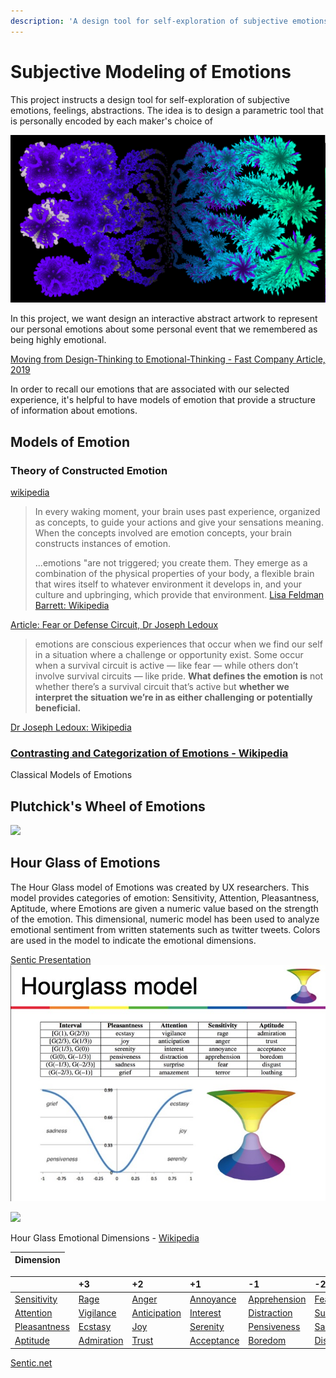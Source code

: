```yaml
---
description: 'A design tool for self-exploration of subjective emotions, feelings'
---
```


# Subjective Modeling of Emotions

This project instructs a design tool for self-exploration of subjective emotions, feelings, abstractions. The idea is to design a parametric tool that is personally encoded by each maker's choice of

![Computational Design Tool for  Personal Expression of Subjective Emotions](../.gitbook/assets/doorek2.png)

In this project, we want design an interactive abstract artwork to represent our personal emotions about some personal event that we remembered as being highly emotional.

[Moving from Design-Thinking to Emotional-Thinking - Fast Company Article, 2019](https://www.fastcompany.com/90300071/from-design-thinking-to-emotional-thinking-designing-products-with-e-q)

In order to recall our emotions that are associated with our selected experience, it's helpful to have models of emotion that provide a structure of information about emotions.

## Models of Emotion

### Theory of Constructed Emotion

[wikipedia](https://en.wikipedia.org/wiki/Theory_of_constructed_emotion)

> In every waking moment, your brain uses past experience, organized as concepts, to guide your actions and give your sensations meaning. When the concepts involved are emotion concepts, your brain constructs instances of emotion.
>
> ...emotions "are not triggered; you create them. They emerge as a combination of the physical properties of your body, a flexible brain that wires itself to whatever environment it develops in, and your culture and upbringing, which provide that environment. [Lisa Feldman Barrett: Wikipedia](https://en.wikipedia.org/wiki/Lisa_Feldman_Barrett)

[Article: Fear or Defense Circuit, Dr Joseph Ledoux](https://brainworldmagazine.com/on-fear-emotions-and-memory-an-interview-with-dr-joseph-ledoux/)

> emotions are conscious experiences that occur when we find our self in a situation where a challenge or opportunity exist. Some occur when a survival circuit is active — like fear — while others don’t involve survival circuits — like pride. **What defines the emotion is** not whether there’s a survival circuit that’s active but **whether we interpret the situation we’re in as either challenging or potentially beneficial.**

[Dr Joseph Ledoux: Wikipedia](https://en.wikipedia.org/wiki/Joseph_E._LeDoux)

### [Contrasting and Categorization of Emotions - Wikipedia](https://en.wikipedia.org/wiki/Contrasting_and_categorization_of_emotions#Plutchik.27s_wheel_of_emotions)

Classical Models of Emotions

## Plutchick's Wheel of Emotions

![](https://upload.wikimedia.org/wikipedia/commons/b/bf/Plutchik_dyads.png)

## Hour Glass of Emotions

The Hour Glass model of Emotions was created by UX researchers. This model provides categories of emotion: Sensitivity, Attention, Pleasantness, Aptitude, where Emotions are given a numeric value based on the strength of the emotion. This dimensional, numeric model has been used to analyze emotional sentiment from written statements such as twitter tweets. Colors are used in the model to indicate the emotional dimensions.

[Sentic Presentation ](http://sentic.net/seminar/) ![](../.gitbook/assets/slide160.jpg)

![](https://upload.wikimedia.org/wikipedia/commons/6/6b/Hourglass_of_Emotions.png)

Hour Glass Emotional Dimensions - [Wikipedia](https://en.wikipedia.org/wiki/Contrasting_and_categorization_of_emotions#Plutchik.27s_wheel_of_emotions)

| Dimension |
| :--- |


|  | +3 | +2 | +1 | -1 | -2 | -3 |
| :--- | :--- | :--- | :--- | :--- | :--- | :--- |
| [Sensitivity](https://en.wiktionary.org/wiki/sensitivity) | [Rage](https://en.wikipedia.org/wiki/Rage_%28emotion%29) | [Anger](https://en.wikipedia.org/wiki/Anger) | [Annoyance](https://en.wikipedia.org/wiki/Annoyance) | [Apprehension](https://en.wiktionary.org/wiki/apprehension) | [Fear](https://en.wikipedia.org/wiki/Fear) | [Terror](https://en.wiktionary.org/wiki/terror) |
| [Attention](https://en.wikipedia.org/wiki/Attention) | [Vigilance](https://en.wikipedia.org/wiki/Vigilance_%28psychology%29) | [Anticipation](https://en.wikipedia.org/wiki/Anticipation_%28emotion%29) | [Interest](https://en.wikipedia.org/wiki/Interest_%28emotion%29) | [Distraction](https://en.wikipedia.org/wiki/Distraction) | [Surprise](https://en.wikipedia.org/wiki/Surprise_%28emotion%29) | [Amazement](https://en.wiktionary.org/wiki/amazement) |
| [Pleasantness](https://en.wikipedia.org/wiki/Pleasantness) | [Ecstasy](https://en.wikipedia.org/wiki/Ecstasy_%28emotion%29) | [Joy](https://en.wikipedia.org/wiki/Joy) | [Serenity](https://en.wiktionary.org/wiki/serenity) | [Pensiveness](https://en.wikipedia.org/wiki/Melancholia) | [Sadness](https://en.wikipedia.org/wiki/Sadness) | [Grief](https://en.wikipedia.org/wiki/Grief) |
| [Aptitude](https://en.wikipedia.org/wiki/Aptitude) | [Admiration](https://en.wikipedia.org/wiki/Admiration) | [Trust](https://en.wikipedia.org/wiki/Trust_%28emotion%29) | [Acceptance](https://en.wikipedia.org/wiki/Acceptance) | [Boredom](https://en.wikipedia.org/wiki/Boredom) | [Disgust](https://en.wikipedia.org/wiki/Disgust) | [Loathing](https://en.wiktionary.org/wiki/loathing) |

[Sentic.net](http://sentic.net/)

